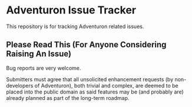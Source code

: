 # Adventuron Issue Tracker

This repository is for tracking Adventuron related issues.

## Please Read This (For Anyone Considering Raising An Issue)

Bug reports are very welcome.

Submitters must agree that all unsolicited enhancement requests (by non-developers of Adventuron), both trivial and complex, are deemed to be placed into the public domain as said features may be (and probably are) already planned as part of the long-term roadmap.

